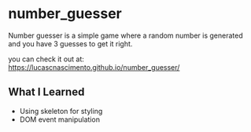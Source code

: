 # number_guesser

Number guesser is a simple game where a random number is generated and you have 3 guesses to get it right.

you can check it out at: https://lucascnascimento.github.io/number_guesser/

## What I Learned

* Using skeleton for styling
* DOM event manipulation 